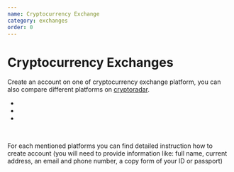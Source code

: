 ```yaml
---
name: Cryptocurrency Exchange
category: exchanges
order: 0
---
```


# Cryptocurrency Exchanges

Create an account on one of cryptocurrency exchange platform, you can also compare different platforms on [cryptoradar](https://cryptoradar.co/buy-cardano).
- <article-button text="Binance" href next_category="exchanges" next_article="binance"></article-button>
- <article-button text="Cex" href next_category="exchanges" next_article="cex"></article-button>
- <article-button text="Etoro" href next_category="exchanges" next_article="etoro"></article-button>

<br>

For each mentioned platforms you can find detailed instruction how to 
create account (you will need to provide information like: full name, 
current address, an email and phone number, a copy form of your ID or passport)